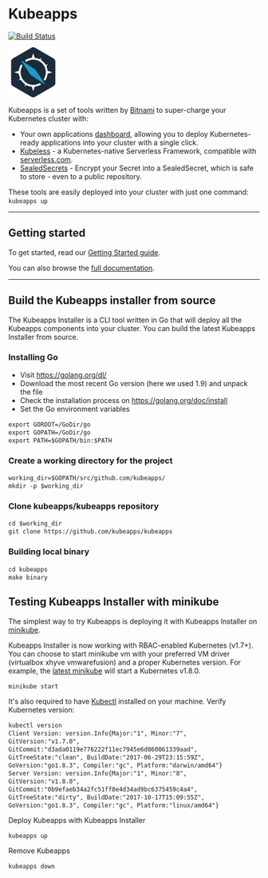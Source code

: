 # Kubeapps

[![Build Status](https://travis-ci.org/kubeapps/kubeapps.svg?branch=master)](https://travis-ci.org/kubeapps/kubeapps)

<img src="./img/logo.png" width="100">

Kubeapps is a set of tools written by [Bitnami](https://bitnami.com) to super-charge your Kubernetes cluster with:
 * Your own applications [dashboard](https://kubeapps.com/), allowing you to deploy Kubernetes-ready applications into your cluster with a single click.
 * [Kubeless](http://kubeless.io/) - a Kubernetes-native Serverless Framework, compatible with [serverless.com](https://serverless.com).
 * [SealedSecrets](https://github.com/bitnami/sealed-secrets) - Encrypt your Secret into a SealedSecret, which is safe to store - even to a public repository. 

These tools are easily deployed into your cluster with just one command: ```kubeapps up``` 

----

## Getting started

To get started, read our [Getting Started guide](https://github.com/kubeapps/kubeapps/blob/docs/getting-started.md).

You can also browse the [full documentation](https://github.com/kubeapps/kubeapps/blob/docs).

----
## Build the Kubeapps installer from source

The Kubeapps Installer is a CLI tool written in Go that will deploy all the Kubeapps components into your cluster.
You can build the latest Kubeapps Installer from source. 

### Installing Go
- Visit https://golang.org/dl/
- Download the most recent Go version (here we used 1.9) and unpack the file
- Check the installation process on https://golang.org/doc/install
- Set the Go environment variables

```
export GOROOT=/GoDir/go
export GOPATH=/GoDir/go
export PATH=$GOPATH/bin:$PATH
```

### Create a working directory for the project

```
working_dir=$GOPATH/src/github.com/kubeapps/
mkdir -p $working_dir
```

### Clone kubeapps/kubeapps repository

```
cd $working_dir
git clone https://github.com/kubeapps/kubeapps
```

### Building local binary

```
cd kubeapps
make binary
```

## Testing Kubeapps Installer with minikube

The simplest way to try Kubeapps is deploying it with Kubeapps Installer on [minikube](https://github.com/kubernetes/minikube). 

Kubeapps Installer is now working with RBAC-enabled Kubernetes (v1.7+). You can choose to start minikube vm with your preferred VM driver (virtualbox xhyve vmwarefusion) and a proper Kubernetes version. For example, the [latest minikube](https://github.com/kubernetes/minikube/releases/tag/v0.23.0) will start a Kubernetes v1.8.0.

```
minikube start
```

It's also required to have [Kubectl](https://kubernetes.io/docs/tasks/tools/install-kubectl/) installed on your machine. Verify Kubernetes version:

```
kubectl version
Client Version: version.Info{Major:"1", Minor:"7", GitVersion:"v1.7.0", GitCommit:"d3ada0119e776222f11ec7945e6d860061339aad", GitTreeState:"clean", BuildDate:"2017-06-29T23:15:59Z", GoVersion:"go1.8.3", Compiler:"gc", Platform:"darwin/amd64"}
Server Version: version.Info{Major:"1", Minor:"8", GitVersion:"v1.8.0", GitCommit:"0b9efaeb34a2fc51ff8e4d34ad9bc6375459c4a4", GitTreeState:"dirty", BuildDate:"2017-10-17T15:09:55Z", GoVersion:"go1.8.3", Compiler:"gc", Platform:"linux/amd64"}
```

Deploy Kubeapps with Kubeapps Installer

```
kubeapps up
```

Remove Kubeapps

```
kubeapps down
```
